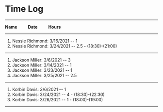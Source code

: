 # Time Log
____________________________________

**Name** &nbsp; &nbsp; &nbsp; &nbsp; **Date** &nbsp; &nbsp; &nbsp; &nbsp; **Hours**
____________________________________

1. Nessie Richmond: 3/16/2021 -- 1
2. Nessie Richmond: 3/24/2021 -- 2.5 - (18:30)-(21:00)

-----------------------------------

1. Jackson Miller: 3/6/2021 -- 3
2. Jackson Miller: 3/14/2021 -- 1
3. Jackson Miller: 3/23/2021 -- 1
4. Jackson Miller: 3/25/2021 -- 2.5

----------------------------------

1. Korbin Davis: 3/6/2021 -- 1
2. Korbin Davis: 3/24/2021 -- 4 - (18:30)-(22:30)
3. Korbin Davis: 3/26/2021 -- 1 - (18:00)-(19:00)

----------------------------------
